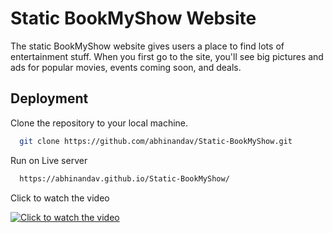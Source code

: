 
# Static BookMyShow Website

The static BookMyShow website gives users a place to find lots of entertainment stuff. When you first go to the site, you'll see big pictures and ads for popular movies, events coming soon, and deals.


## Deployment

Clone the repository to your local machine.

```bash
  git clone https://github.com/abhinandav/Static-BookMyShow.git
```

Run on Live server

```bash
  https://abhinandav.github.io/Static-BookMyShow/
```


Click to watch the video

[![Click to watch the video](https://img.youtube.com/vi/MBnnPvGnQ-U/0.jpg)](https://www.youtube.com/watch?v=MBnnPvGnQ-U)



